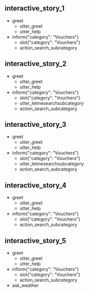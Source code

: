 
## interactive_story_1
* greet
    - utter_greet
    - utter_help
* inform{"category": "Vouchers"}
    - slot{"category": "Vouchers"}
    - action_search_subcategory

## interactive_story_2
* greet
    - utter_greet
    - utter_help
* inform{"category": "Vouchers"}
    - slot{"category": "Vouchers"}
    - utter_letmesearchsubcategory
    - action_search_subcategory

## interactive_story_3
* greet
    - utter_greet
    - utter_help
* inform{"category": "Vouchers"}
    - slot{"category": "Vouchers"}
    - utter_letmesearchsubcategory
    - action_search_subcategory

## interactive_story_4
* greet
    - utter_greet
    - utter_help
* inform{"category": "Vouchers"}
    - slot{"category": "Vouchers"}
    - action_search_subcategory

## interactive_story_5
* greet
    - utter_greet
    - utter_help
* inform{"category": "Vouchers"}
    - slot{"category": "Vouchers"}
    - action_search_subcategory
* ask_weather
